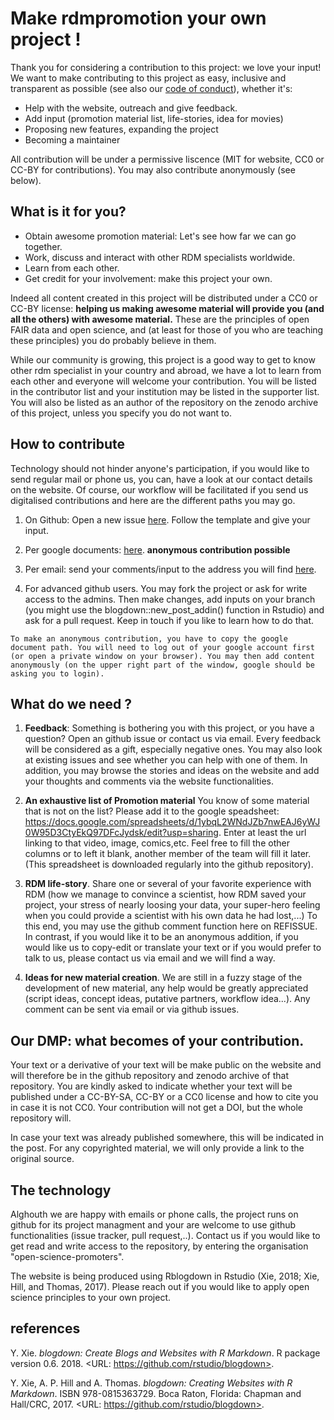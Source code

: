 # Make rdmpromotion your own project !

Thank you for considering a contribution to this project: we love your input! We want to make contributing to this project as easy, inclusive and transparent as possible (see also our [code of conduct](https://github.com/open-science-promoters/RDM-promotion/blob/master/conduct.md)), whether it's:

- Help with the website, outreach and give feedback.
- Add input (promotion material list, life-stories, idea for movies)
- Proposing new features, expanding the project
- Becoming a maintainer

All contribution will be under a permissive liscence (MIT for website, CC0 or CC-BY for contributions). You may also contribute anonymously (see below).


## What is it for you? 

- Obtain awesome promotion material: Let's see how far we can go together.
- Work, discuss and interact with other RDM specialists worldwide.
- Learn from each other.
- Get credit for your involvement: make this project your own.

 

Indeed all content created in this project will be distributed under a CC0 or CC-BY license: **helping us making awesome material will provide you (and all the others) with awesome material.** These are the principles of open FAIR data and open science, and (at least for those of you who are teaching these principles) you do probably believe in them.

While our community is growing, this project is a good way to get to know other rdm specialist in your country and abroad, we have a lot to learn from each other and everyone will welcome your contribution.
You will be listed in the contributor list and your institution may be listed in the supporter list. You will also be listed as an author of the repository on the zenodo archive of this project, unless you specify you do not want to.



## How to contribute

Technology should not hinder anyone's participation, if you would like to send regular mail or phone us, you can, have a look at our contact details on the website. Of course, our workflow will be facilitated if you send us digitalised contributions and here are the different paths you may go.

1. On Github: Open a new issue [here](https://github.com/open-science-promoters/RDM-promotion/issues/new). Follow the template and give your input.

1. Per google documents:  [here](https://docs.google.com/document/d/1LW2ITeM5lqnt5eJ5QfuDbzsepSOQIMKFYI3evycP55U/edit?usp=sharing). **anonymous contribution possible** 




2. Per email: send your comments/input to the address you will find [here](https://rdmpromotion.rbind.io/contact/). 



3. For advanced github users. You may fork the project or ask for write access to the admins. Then make changes, add inputs on your branch (you might use the blogdown::new_post_addin() function in Rstudio) and ask for a pull request. Keep in touch if you like to learn how to do that. 

```
To make an anonymous contribution, you have to copy the google document path. You will need to log out of your google account first (or open a private window on your browser). You may then add content anonymously (on the upper right part of the window, google should be asking you to login).

```

## What do we need ?

1. **Feedback**: Something is bothering you with this project, or you have a question? Open an github issue or contact us via email. Every feedback will be considered as a gift, especially negative ones. You may also look at existing issues and see whether you can help with one of them. In addition, you may browse the stories and ideas on the website and add your thoughts and comments via the website functionalities.

1. **An exhaustive list of Promotion material** You know of some material that is not on the list? Please add it to the google speadsheet: 
https://docs.google.com/spreadsheets/d/1ybqL2WNdJZb7nwEAJ6yWJ0W95D3CtyEkQ97DFcJydsk/edit?usp=sharing. Enter at least the url linking to that video, image, comics,etc. Feel free to fill the other columns or to left it blank, another member of the team will fill it later. (This spreadsheet is downloaded  regularly into the github repository).

2. **RDM life-story**. Share one or several of your favorite experience with RDM (how we manage to convince a scientist, how RDM saved your project, your stress of nearly loosing your data, your super-hero feeling when you could provide a scientist with his own data he had lost,...) To this end, you may use the github comment function here on REFISSUE. In contrast, if you would like it to be an anonymous addition, if you would like us to copy-edit or translate your text or if you would prefer to talk to us, please contact us via email and we will find a way.

3. **Ideas for new material creation**. We are still in a fuzzy stage of the development of new material, any help would be greatly appreciated (script ideas, concept ideas, putative partners, workflow idea...). Any comment can be sent via email or via github issues.

## Our DMP: what becomes of your contribution. 

Your text or a derivative of your text will be make public on the website and will therefore be in the github repository and zenodo archive of that repository. You are kindly asked to indicate whether your text will be published under a CC-BY-SA, CC-BY or a CC0 license and how to cite you in case it is not CC0. Your contribution will not get a DOI, but the whole repository will.

In case your text was already published somewhere, this will be indicated in the post. For any copyrighted material, we will only provide a link to the original source.

## The technology

Alghouth we are happy with emails or phone calls, 
the project runs on github for its project managment
and your are welcome to use github functionalities (issue tracker, pull request,..).
Contact us if you would like to get read and write access to the repository, by entering the organisation "open-science-promoters". 

The website is being produced using Rblogdown in Rstudio (Xie, 2018; Xie, Hill, and Thomas, 2017). Please reach out if you would like to apply open science principles to your own project.

## references

Y. Xie. _blogdown: Create Blogs and Websites with R Markdown_. R package version 0.6.
2018. <URL: https://github.com/rstudio/blogdown>.

Y. Xie, A. P. Hill and A. Thomas. _blogdown: Creating Websites with R Markdown_. ISBN
978-0815363729. Boca Raton, Florida: Chapman and Hall/CRC, 2017. <URL:
https://github.com/rstudio/blogdown>.
